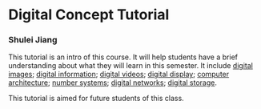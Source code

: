 # Digital Concept Tutorial
### Shulei Jiang

This tutorial is an intro of this course. It will help students have a brief understanding about what they will learn in this semester. It include [digital images](digitalimages.md); [digital information](digitalinformation.md); [digital videos](digitalvideos.md); [digital display](digitaldisplay.md); [computer architecture](computerarchitecture.md); [number systems](numbersystems.md); [digital networks](digitalnetworks.md); [digital storage](digitalstorage.md). 

This tutorial is aimed for future students of this class.

